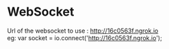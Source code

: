 
WebSocket 
====

Url of the websocket to use :  http://16c0563f.ngrok.io  
eg: var socket = io.connect('http://16c0563f.ngrok.io');
